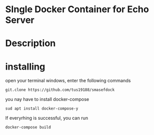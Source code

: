# SIngle Docker Container for Echo Server

# Description

# installing
open your terminal windows, enter the following commands
```
git.clone https://github.com/tus19188/smasefdock
```

you nay have to install docker-compose
```
sud apt install docker-compose-y
```

If everyrhing is successful, you can run
```
docker-compose build
```
